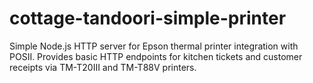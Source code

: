 # cottage-tandoori-simple-printer
Simple Node.js HTTP server for Epson thermal printer integration with POSII. Provides basic HTTP endpoints for kitchen tickets and customer receipts via TM-T20III and TM-T88V printers.
